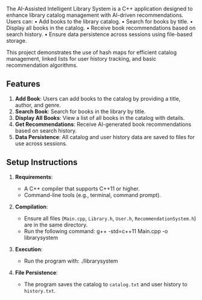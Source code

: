 The AI-Assisted Intelligent Library System is a C++ application designed to enhance library catalog management with AI-driven recommendations. Users can: 
•	Add books to the library catalog.
•	Search for books by title.
•	Display all books in the catalog.
•	Receive book recommendations based on search history. 
•	Ensure data persistence across sessions using file-based storage. 

This project demonstrates the use of hash maps for efficient catalog management, linked lists for user history tracking, and basic recommendation algorithms. 
 ## Features
1. **Add Book**: Users can add books to the catalog by providing a title, author, and genre. 
2. **Search Book**: Search for books in the library by title. 
3. **Display All Books**: View a list of all books in the catalog with details. 
4. **Get Recommendations**: Receive AI-generated book recommendations based on search history. 
5. **Data Persistence**: All catalog and user history data are saved to files for use across sessions.

## Setup Instructions
1. **Requirements**:
   - A C++ compiler that supports C++11 or higher.
   - Command-line tools (e.g., terminal, command prompt).

2. **Compilation**:
   - Ensure all files (`Main.cpp`, `Library.h`, `User.h`, `RecommendationSystem.h`) are in the same directory.
   - Run the following command: g++ -std=c++11 Main.cpp -o librarysystem

3. **Execution**:
   - Run the program with:
     ./librarysystem

4. **File Persistence**:
   - The program saves the catalog to `catalog.txt` and user history to `history.txt`.
